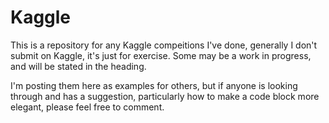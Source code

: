 # Kaggle

This is a repository for any Kaggle compeitions I've done, generally I don't submit on Kaggle, it's just for exercise. Some may be a work in progress, and will be stated in the heading.

I'm posting them here as examples for others, but if anyone is looking through and has a suggestion, particularly how to make a code block more elegant, please feel free to comment. 
